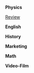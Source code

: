 
**Physics**

<a href="Physics/Review.html">Review</a>


**English**

<a href=""></a>


**History**

<a href=""></a>


**Marketing**

<a href=""></a>


**Math**

<a href=""></a>


**Video-Film**

<a href=""></a>


